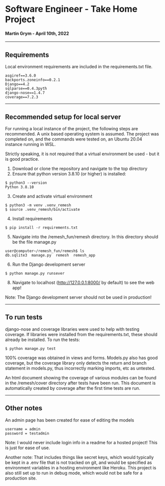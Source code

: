 # Software Engineer - Take Home Project
#### Martin Grym - April 10th, 2022
---

## Requirements
Local environment requirements are included in the requirements.txt file. 
```
asgiref==3.6.0
backports.zoneinfo==0.2.1
Django==4.2
sqlparse==0.4.3pyth
django-nose==1.4.7
coverage==7.2.3
```
---
## Recommended setup for local server
For running a local instance of the project, the following steps are recommended. A unix based operating system is assumed. The project was completed on, and the commands were tested on, an Ubuntu 20.04 instance running in WSL. 

Strictly speaking, it is not required that a virtual environment be used - but it is good practice.

1. Download or clone the repository and navigate to the top directory
2. Ensure that python version 3.8.10 (or higher) is installed: 
```
$ python3 --version
Python 3.8.10
```
3. Create and activate virtual environment 
```
$ python3 -m venv .venv_remesh
$ source .venv_remesh/bin/activate
```
4. Install requirements
```
$ pip install -r requirements.txt
```
5. Navigate into the /remesh_fun/remesh directory. In this directory should be the file manage.py
```
user@computer~/remesh_fun/remesh$ ls
db.sqlite3  manage.py  remesh  remesh_app
```
6. Run the Django development server
```
$ python manage.py runsever
```
8. Navigate to localhost (http://127.0.0.1:8000/ by default) to see the web app!

Note: The Django development server should not be used in production!

---

## To run tests
django-nose and coverage libraries were used to help with testing coverage. If libraries were installed from the requirements.txt, these should already be installed. To run the tests:
```
$ python manage.py test
```
100% coverage was obtained in views and forms. Models.py also has good coverage, but the coverage library only detects the return and branch statement in models.py, thus incorrectly marking imports, etc as untested. 

An html document showing the coverage of various modules can be found in the /remesh/cover directory after tests have been run.
This document is automatically created by coverage after the first time tests are run.

---

## Other notes
An admin page has been created for ease of editing the models

```
username = admin
password = testadmin
```
Note: I would never include login info in a readme for a hosted project! This is just for ease of use.

Another note: That includes things like secret keys, which would typically be kept in a .env file that is not tracked on git, and would be specified as environment variables in a hosting environment like Heroku. This project is also still set up to run in debug mode, which would not be safe for a production site.


